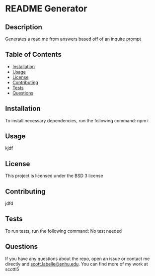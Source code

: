 # README Generator

## Description

Generates a read me from answers based off of an inquire prompt

## Table of Contents

- [Installation](#Installation)
- [Usage](#Usage)
- [License](#License)
- [Contributing](#Contributing)
- [Tests](#Tests)
- [Questions](#Questions)

## Installation

To install necessary dependencies, run the following command:
npm i

## Usage

kjdf

## License

This project is licensed under the BSD 3 license

## Contributing

jdfd

## Tests

To run tests, run the following command:
No test needed

## Questions

If you have any questions about the repo, open an issue or contact me directly and scott.labelle@snhu.edu. You can find more of my work at scottl5
